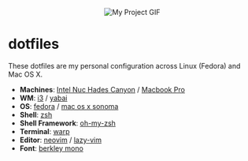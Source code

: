<p align="center">
  <img src="https://github.com/jwarykowski/dotfiles/assets/406799/ab603ef8-85d7-4a1b-8663-b5ad4dce9fc2" alt="My Project GIF" text-align="center">
</p>

# dotfiles

These dotfiles are my personal configuration across Linux (Fedora) and Mac OS X.

+ **Machines**: [Intel Nuc Hades Canyon](https://www.scorptec.com.au/product/Branded-Systems/NUC-&-Mini-PC/71990-BOXNUC8I7HVK4) / [Macbook Pro](https://www.apple.com/au/macbook-pro/)
+ **WM**: [i3](https://github.com/i3/i3) / [yabai](https://github.com/koekeishiya/yabai)
+ **OS**: [fedora](https://getfedora.org/) / [mac os x sonoma](https://www.apple.com/au/macos/sonoma/)
+ **Shell**: [zsh](https://wiki.archlinux.org/index.php/Zsh)
+ **Shell Framework**: [oh-my-zsh](https://ohmyz.sh/)
+ **Terminal**: [warp](http://warp.dev/)
+ **Editor**: [neovim](https://github.com/neovim/neovim/) / [lazy-vim](https://www.lazyvim.org/)
+ **Font**: [berkley mono](https://berkeleygraphics.com/typefaces/berkeley-mono/)
